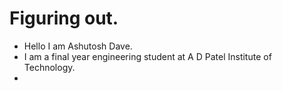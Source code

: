 # Figuring out.

- Hello I am Ashutosh Dave.
- I am a final year engineering student at A D Patel Institute of Technology.
- 

